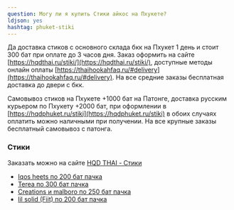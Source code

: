 ```yaml
---
question: Могу ли я купить Cтики айкос на Пхукете?
ldjson: yes 
hashtag: phuket-stiki
---
```


Да доставка стиков с основного склада бкк на Пхукет 1 день и стоит 300 бат при оплате до 3 часов дня. Заказ оформить на сайте [https://hqdthai.ru/stiki/](https://hqdthai.ru/stiki/), доступные методы онлайн оплаты [https://thaihookahfaq.ru/#delivery](https://thaihookahfaq.ru/#delivery). На все средние заказы бесплатная доставка до двери с бкк.  
  
Самовывоз стиков на Пхукете +1000 бат на Патонге, доставка русским курьером по Пхукету +2000 бат, при оформлении в  [https://hqdphuket.ru/stiki](https://hqdphuket.ru/stiki) в обоих случаях оплатить можно наличными при получении. На все крупные заказы бесплатный самовывоз с патонга.

### Стики 

Заказать можно на сайте [HQD THAI - Стики](https://hqdthai.ru/stiki/iqosstiki/)


* [Iqos heets по 200 бат пачка](https://hqdthai.ru/stiki/)
* [Terea по 300 бат пачка](https://hqdthai.ru/stiki/)
* [Creations и malboro по 250 бат пачка](https://hqdthai.ru/stiki/)
* [lil solid (Fiit) по 200 бат пачка](https://hqdthai.ru/stiki/)



